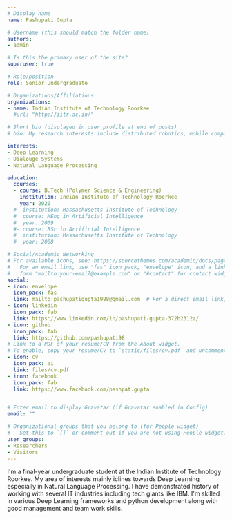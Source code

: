 ```yaml
---
# Display name
name: Pashupati Gupta

# Username (this should match the folder name)
authors:
- admin

# Is this the primary user of the site?
superuser: true

# Role/position
role: Senior Undergraduate

# Organizations/Affiliations
organizations:
- name: Indian Institute of Technology Roorkee
  #url: "http://iitr.ac.in/"

# Short bio (displayed in user profile at end of posts)
# bio: My research interests include distributed robotics, mobile computing and programmable matter.

interests:
- Deep Learning
- Dialouge Systems
- Natural Language Processing

education:
  courses:
  - course: B.Tech (Polymer Science & Engineering)
    institution: Indian Institute of Technology Roorkee
    year: 2020
  #- institution: Massachusetts Institute of Technology
  #  course: MEng in Artificial Intelligence
  #  year: 2009
  #- course: BSc in Artificial Intelligence
  #  institution: Massachusetts Institute of Technology
  #  year: 2008

# Social/Academic Networking
# For available icons, see: https://sourcethemes.com/academic/docs/page-builder/#icons
#   For an email link, use "fas" icon pack, "envelope" icon, and a link in the
#   form "mailto:your-email@example.com" or "#contact" for contact widget.
social:
- icon: envelope
  icon_pack: fas
  link: mailto:pashupatigupta1998@gmail.com  # For a direct email link, use "mailto:test@example.org".
- icon: linkedin
  icon_pack: fab
  link: https://www.linkedin.com/in/pashupati-gupta-372b2312a/
- icon: github
  icon_pack: fab
  link: https://github.com/pashupati98
# Link to a PDF of your resume/CV from the About widget.
# To enable, copy your resume/CV to `static/files/cv.pdf` and uncomment the lines below.
- icon: cv
  icon_pack: ai
  link: files/cv.pdf
- icon: facebook
  icon_pack: fab
  link: https://www.facebook.com/pashpat.gupta


# Enter email to display Gravatar (if Gravatar enabled in Config)
email: ""

# Organizational groups that you belong to (for People widget)
#   Set this to `[]` or comment out if you are not using People widget.
user_groups:
- Researchers
- Visitors
---
```


I'm a final-year undergraduate student at the Indian Institute of Technology Roorkee. My area of interests mainly iclines towards Deep Learning especially in Natural Language Processing. I have demonstrated history of working with several IT industries including tech giants like IBM. I'm skilled in various Deep Learning frameworks and python development along with good management and team work skills.
